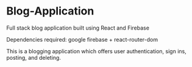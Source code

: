 # Blog-Application
Full stack blog application built using React and Firebase

Dependencies required: google firebase + react-router-dom

This is a blogging application which offers user authentication, sign ins, posting, and deleting.
